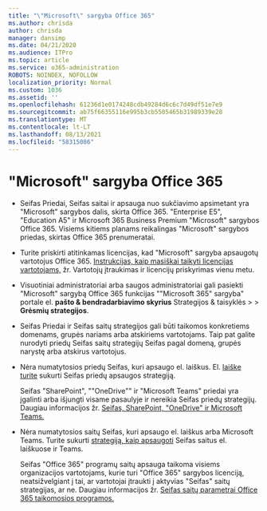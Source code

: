 ```yaml
---
title: "\"Microsoft\" sargyba Office 365"
ms.author: chrisda
author: chrisda
manager: dansimp
ms.date: 04/21/2020
ms.audience: ITPro
ms.topic: article
ms.service: o365-administration
ROBOTS: NOINDEX, NOFOLLOW
localization_priority: Normal
ms.custom: 1036
ms.assetid: ''
ms.openlocfilehash: 61236d1e0174248cdb49284d6c6c7d49df51e7e9
ms.sourcegitcommit: ab75f66355116e995b3cb5505465b31989339e28
ms.translationtype: MT
ms.contentlocale: lt-LT
ms.lasthandoff: 08/13/2021
ms.locfileid: "58315086"
---
```

# <a name="microsoft-defender-for-office-365"></a>"Microsoft" sargyba Office 365

- Seifas Priedai, Seifas saitai ir apsauga nuo sukčiavimo apsimetant yra "Microsoft" sargybos dalis, skirta Office 365. "Enterprise E5", "Education A5" ir Microsoft 365 Business Premium "Microsoft" sargybos Office 365. Visiems kitiems planams reikalingas "Microsoft" sargybos priedas, skirtas Office 365 prenumeratai.

- Turite priskirti atitinkamas licencijas, kad "Microsoft" sargyba apsaugotų vartotojus Office 365. [Instrukcijas, kaip masiškai taikyti licencijas vartotojams,](https://docs.microsoft.com/microsoft-365/admin/add-users/add-users) žr. Vartotojų įtraukimas ir licencijų priskyrimas vienu metu.

- Visuotiniai administratoriai arba saugos administratoriai gali pasiekti "Microsoft" sargybą Office 365 funkcijas ""Microsoft 365" sargyba" portale el. **pašto & bendradarbiavimo skyrius** Strategijos & taisyklės \>  \> **Grėsmių strategijos**.

- Seifas Priedai ir Seifas saitų strategijos gali būti taikomos konkretiems domenams, grupės nariams arba atskiriems vartotojams. Taip pat galite nurodyti priedų Seifas saitų strategijų Seifas pagal domeną, grupės narystę arba atskirus vartotojus.

- Nėra numatytosios priedų Seifas, kuri apsaugo el. laiškus. El. [laiške turite](https://docs.microsoft.com/microsoft-365/security/office-365-security/set-up-safe-attachments-policies) sukurti Seifas priedų apsaugos strategiją.

  Seifas "SharePoint", ""OneDrive"" ir "Microsoft Teams" priedai yra įgalinti arba išjungti visame pasaulyje ir nereikia Seifas priedų strategijų. Daugiau informacijos žr. [Seifas, SharePoint, "OneDrive" ir Microsoft Teams.](https://docs.microsoft.com/microsoft-365/security/office-365-security/mdo-for-spo-odb-and-teams)

- Nėra numatytosios saitų Seifas, kuri apsaugo el. laiškus arba Microsoft Teams. Turite sukurti [strategiją, kaip apsaugoti](https://docs.microsoft.com/microsoft-365/security/office-365-security/set-up-safe-links-policies) Seifas saitus el. laiškuose ir Teams.

  Seifas "Office 365" programų saitų apsauga taikoma visiems organizacijos vartotojams, kurie turi "Office 365" sargybos licenciją, neatsižvelgiant į tai, ar vartotojai įtraukti į aktyvias "Seifas" saitų strategijas, ar ne. Daugiau informacijos žr. [Seifas saitų parametrai Office 365 taikomosios programos.](https://docs.microsoft.com/microsoft-365/security/office-365-security/safe-links#safe-links-settings-for-office-365-apps)
